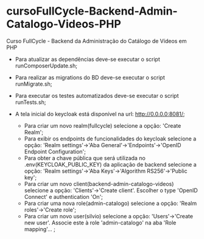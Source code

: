 # cursoFullCycle-Backend-Admin-Catalogo-Videos-PHP
Curso FullCycle - Backend da Administração do Catálogo de Vídeos em PHP

- Para atualizar as dependências deve-se executar o script runComposerUpdate.sh;

- Para realizar as migrations do BD deve-se executar o script runMigrate.sh;

- Para executar os testes automatizados deve-se executar o script runTests.sh;

- A tela inicial do keycloak está disponível na url: http://0.0.0.0:8081/;

    - Para criar um novo realm(fullcycle) selecione a opção: 'Create Realm';
    - Para exibir os endpoints de funcionalidades do keycloak selecione a opção: 'Realm settings'->'Aba General'->'Endpoints'->'OpenID Endpoint Configuration';
    - Para obter a chave pública que será utilizada no .env(KEYCLOAK_PUBLIC_KEY) da aplicação de backend selecione a opção: 'Realm settings'->'Aba Keys'->'Algorithm RS256'->'Public key';
    - Para criar um novo client(backend-admin-catalogo-videos) selecione a opção: 'Clients'->'Create client'. Escolher o type 'OpenID Connect' e authentication 'On';
    - Para criar uma nova role(admin-catalogo) selecione a opção: 'Realm roles'->'Create role';
    - Para criar um novo user(silvio) selecione a opção: 'Users'->'Create new user'. Associe este à role  'admin-catalogo' na aba 'Role mapping'... ;
